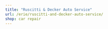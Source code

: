 ```yaml
---
title: "Ruscitti & Decker Auto Service"
url: /erie/ruscitti-and-decker-auto-service/
shop: car repair
---
```

